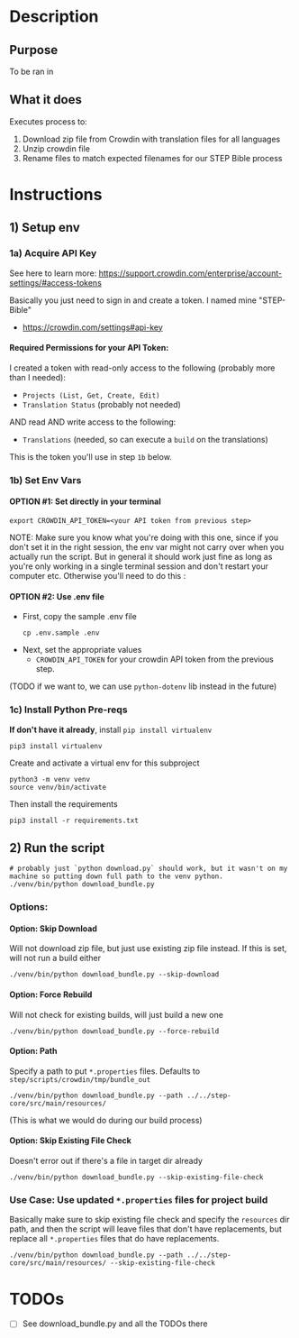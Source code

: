 # Description
## Purpose
To be ran in 

## What it does
Executes process to:
1) Download zip file from Crowdin with translation files for all languages
2) Unzip crowdin file 
3) Rename files to match expected filenames for our STEP Bible process


# Instructions
## 1) Setup env
### 1a) Acquire API Key
See here to learn more: https://support.crowdin.com/enterprise/account-settings/#access-tokens

Basically you just need to sign in and create a token. I named mine "STEP-Bible"
- https://crowdin.com/settings#api-key
    
#### Required Permissions for your API Token: 
I created a token with read-only access to the following (probably more than I needed):
- `Projects (List, Get, Create, Edit)`
- `Translation Status` (probably not needed)

AND read AND write access to the following: 
- `Translations` (needed, so can execute a `build` on the translations)

This is the token you'll use in step `1b` below. 

### 1b) Set Env Vars


#### OPTION #1: Set directly in your terminal

```
export CROWDIN_API_TOKEN=<your API token from previous step>
```

NOTE: Make sure you know what you're doing with this one, since if you don't set it in the right session, the env var might not carry over when you actually run the script. But in general it should work just fine as long as you're only working in a single terminal session and don't restart your computer etc. Otherwise you'll need to do this : 

#### OPTION #2: Use .env file
- First, copy the sample .env file
    ```
    cp .env.sample .env 
    ```
- Next, set the appropriate values
    - `CROWDIN_API_TOKEN` for your crowdin API token from the previous step. 

(TODO if we want to, we can use `python-dotenv` lib instead in the future)

### 1c) Install Python Pre-reqs
**If don't have it already**, install `pip install virtualenv`
```
pip3 install virtualenv
```

Create and activate a virtual env for this subproject
```
python3 -m venv venv
source venv/bin/activate
```

Then install the requirements
```
pip3 install -r requirements.txt
```

## 2) Run the script
```
# probably just `python download.py` should work, but it wasn't on my machine so putting down full path to the venv python. 
./venv/bin/python download_bundle.py
```

### Options:
#### Option: Skip Download
Will not download zip file, but just use existing zip file instead. If this is set, will not run a build either
```
./venv/bin/python download_bundle.py --skip-download
```

#### Option: Force Rebuild
Will not check for existing builds, will just build a new one
```
./venv/bin/python download_bundle.py --force-rebuild
```

#### Option: Path
Specify a path to put `*.properties` files. Defaults to `step/scripts/crowdin/tmp/bundle_out` 

```
./venv/bin/python download_bundle.py --path ../../step-core/src/main/resources/
```

(This is what we would do during our build process)

#### Option: Skip Existing File Check
Doesn't error out if there's a file in target dir already
```
./venv/bin/python download_bundle.py --skip-existing-file-check
```


### Use Case: Use updated `*.properties` files for project build
Basically make sure to skip existing file check and specify the `resources` dir path, and then the script will leave files that don't have replacements, but replace all `*.properties` files that do have replacements. 
```
./venv/bin/python download_bundle.py --path ../../step-core/src/main/resources/ --skip-existing-file-check
```

# TODOs
- [ ] See download_bundle.py and all the TODOs there
